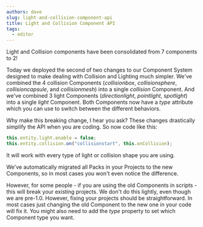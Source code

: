 ```yaml
---
authors: dave
slug: light-and-collision-component-api
title: Light and Collision Component API
tags:
  - editor
---
```


Light and Collision components have been consolidated from 7 components to 2!

<!-- truncate -->

Today we deployed the second of two changes to our Component System designed to make dealing with Collision and Lighting much simpler. We've combined the 4 collision Components (_collisionbox_, _collisionsphere_, _collisioncapsule_, and _collisionmesh_) into a single _collision_ Component. And we've combined 3 light Components (_directionlight_, _pointlight_, _spotlight_) into a single _light_ Component. Both Components now have a _type_ attribute which you can use to switch between the different behaviors.

Why make this breaking change, I hear you ask? These changes drastically simplify the API when you are coding. So now code like this:

```javascript
this.entity.light.enable = false;
this.entity.collision.on("collisionstart", this.onCollision);
```

It will work with every type of light or collision shape you are using.

We've automatically migrated all Packs in your Projects to the new Components, so in most cases you won't even notice the difference.

However, for some people - if you are using the old Components in scripts - this will break your existing projects. We don't do this lightly, even though we are pre-1.0. However, fixing your projects should be straightforward. In most cases just changing the old Component to the new one in your code will fix it. You might also need to add the _type_ property to set which Component type you want.
